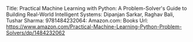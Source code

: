 Title:	Practical Machine Learning with Python: A Problem-Solver's Guide to Building Real-World Intelligent Systems: Dipanjan Sarkar, Raghav Bali, Tushar Sharma: 9781484232064: Amazon.com: Books
Url:	https://www.amazon.com/Practical-Machine-Learning-Python-Problem-Solvers/dp/1484232062

 